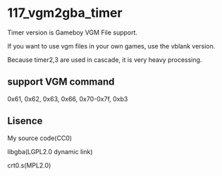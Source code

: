 # 117_vgm2gba_timer

Timer version is Gameboy VGM File support.

If you want to use vgm files in your own games, use the vblank version.

Because timer2,3 are used in cascade, it is very heavy processing.

## support VGM command

0x61, 0x62, 0x63, 0x66, 0x70-0x7f, 0xb3

## Lisence

My source code(CC0)

libgba(LGPL2.0 dynamic link)

crt0.s(MPL2.0)

